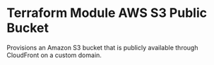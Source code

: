 # Terraform Module AWS S3 Public Bucket

Provisions an Amazon S3 bucket that is publicly available through CloudFront on a custom domain.
